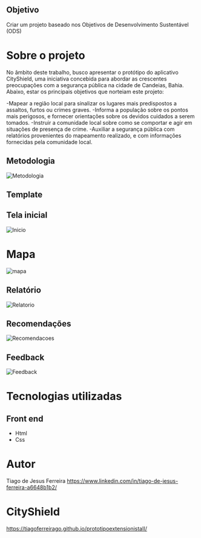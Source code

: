 ## Objetivo
Criar um projeto baseado nos Objetivos de Desenvolvimento Sustentável (ODS)
# Sobre o projeto
No âmbito deste trabalho, busco apresentar o protótipo do aplicativo CityShield, uma iniciativa concebida para abordar as crescentes preocupações com a segurança pública na cidade de Candeias, Bahia. Abaixo, estar os principais objetivos que norteiam este projeto:

-Mapear a região local para sinalizar os lugares mais predispostos a assaltos, furtos ou crimes graves.
-Informa a população sobre os pontos mais perigosos, e fornecer orientações sobre os devidos cuidados a serem tomados.
-Instruir a comunidade local sobre como se comportar e agir em situações de presença de crime.
-Auxiliar a segurança pública com relatórios provenientes do mapeamento realizado, e com informações fornecidas pela comunidade local.

## Metodologia
![Metodologia](https://github.com/TiagoFerreirago/Repositoryphoto/blob/main/categoria.png)

## Template
## Tela inicial
![Inicio](https://github.com/TiagoFerreirago/arqwork/blob/main/Inicio.png)

# Mapa
![mapa](https://github.com/TiagoFerreirago/arqwork/blob/main/Mapa.png)

## Relatório
![Relatorio](https://github.com/TiagoFerreirago/Repositoryphoto/blob/main/dslist-model.png)

## Recomendações
![Recomendacoes](https://github.com/TiagoFerreirago/arqwork/blob/main/Recomenda%C3%A7%C3%B5es.png)

## Feedback
![Feedback](https://github.com/TiagoFerreirago/arqwork/blob/main/Recomenda%C3%A7%C3%B5es.png)

# Tecnologias utilizadas
## Front end
- Html
- Css

# Autor
Tiago de Jesus Ferreira
https://www.linkedin.com/in/tiago-de-jesus-ferreira-a6648b1b2/

# CityShield
https://tiagoferreirago.github.io/prototipoextensionistaII/
